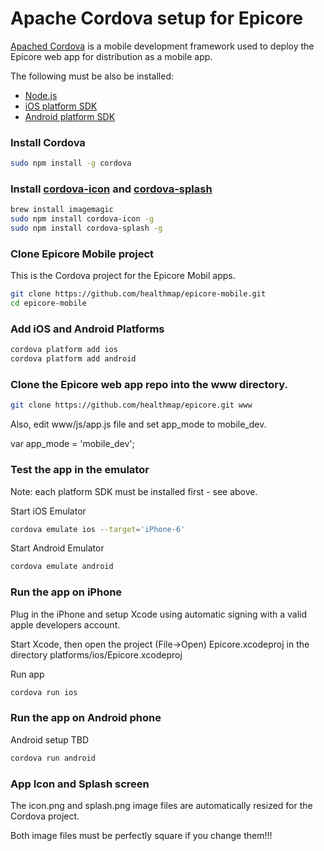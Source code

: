 # Apache Cordova setup for Epicore

[Apached Cordova](https://cordova.apache.org/) is a mobile development framework used to deploy the Epicore web app for distribution as a mobile app.

The following must be also be installed:
- [Node.js](https://nodejs.org/)
- [iOS platform SDK](https://cordova.apache.org/docs/en/latest/guide/platforms/ios/index.html#requirements-and-support)
- [Android platform SDK](https://cordova.apache.org/docs/en/latest/guide/platforms/android/index.html#requirements-and-support)


### Install Cordova

```sh
sudo npm install -g cordova

```


### Install [cordova-icon](https://github.com/AlexDisler/cordova-icon) and [cordova-splash](https://github.com/AlexDisler/cordova-splash)

```sh
brew install imagemagic
sudo npm install cordova-icon -g
sudo npm install cordova-splash -g

```


### Clone Epicore Mobile project

This is the Cordova project for the Epicore Mobil apps.

```sh
git clone https://github.com/healthmap/epicore-mobile.git
cd epicore-mobile

```


### Add iOS and Android Platforms

```sh
cordova platform add ios
cordova platform add android
```

### Clone the Epicore web app repo into the www directory.

```sh
git clone https://github.com/healthmap/epicore.git www

```

Also, edit www/js/app.js file and set app_mode to mobile_dev.

var app_mode = 'mobile_dev';



### Test the app in the emulator

Note: each platform SDK must be installed first - see above.

Start iOS Emulator
```sh
cordova emulate ios --target='iPhone-6'

```

Start Android Emulator
```sh
cordova emulate android

```


### Run the app on iPhone

Plug in the iPhone and setup Xcode using automatic signing with a valid apple developers account.

Start Xcode, then open the project (File->Open) Epicore.xcodeproj in the directory platforms/ios/Epicore.xcodeproj

Run app
```sh
cordova run ios

```

### Run the app on Android phone

Android setup TBD

```sh
cordova run android

```

### App Icon and Splash screen

The icon.png and splash.png image files are automatically resized for the Cordova project. 

Both image files must be perfectly square if you change them!!!

